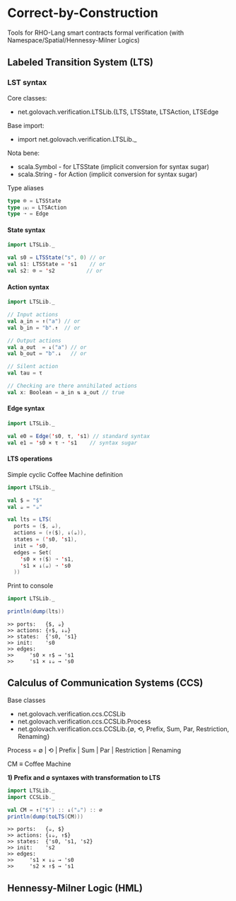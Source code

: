 # Correct-by-Construction
Tools for RHO-Lang smart contracts formal verification (with Namespace/Spatial/Hennessy-Milner Logics)

## Labeled Transition System (LTS)

### LST syntax

Core classes:
- net.golovach.verification.LTSLib.{LTS, LTSState, LTSAction, LTSEdge

Base import:
- import net.golovach.verification.LTSLib._

Nota bene:
- scala.Symbol - for LTSState (implicit conversion for syntax sugar)
- scala.String - for Action (implicit conversion for syntax sugar)

Type aliases
```scala
type ⌾ = LTSState
type ⒜ = LTSAction
type ➝ = Edge
```

#### State syntax
```scala
import LTSLib._

val s0 = LTSState("s", 0) // or
val s1: LTSState = 's1    // or
val s2: ⌾ = 's2          // or
```

#### Action syntax
```scala
import LTSLib._

// Input actions
val a_in = ↑("a") // or
val b_in = "b".↑  // or

// Output actions
val a_out  = ↓("a") // or
val b_out = "b".↓   // or

// Silent action
val tau = τ

// Checking are there annihilated actions
val x: Boolean = a_in ⇅ a_out // true
```

#### Edge syntax
```scala
import LTSLib._ 

val e0 = Edge('s0, τ, 's1) // standard syntax
val e1 = 's0 × τ ➝ 's1    // syntax sugar
```

#### LTS operations
Simple cyclic Coffee Machine definition
```scala
import LTSLib._ 

val $ = "$"
val ☕ = "☕"

val lts = LTS(
  ports = ($, ☕),
  actions = (↑($), ↓(☕)),
  states = ('s0, 's1),
  init = 's0,
  edges = Set(
    's0 × ↑($) ➝ 's1,
    's1 × ↓(☕) ➝ 's0
  ))  
```

Print to console
```scala
import LTSLib._ 

println(dump(lts))
```
```
>> ports:   {$, ☕}
>> actions: {↑$, ↓☕}
>> states:  {'s0, 's1}
>> init:    's0
>> edges:   
>>     's0 × ↑$ → 's1
>>     's1 × ↓☕ → 's0
```

## Calculus of Communication Systems (CCS)

Base classes
- net.golovach.verification.ccs.CCSLib
- net.golovach.verification.ccs.CCSLib.Process
- net.golovach.verification.ccs.CCSLib.{∅, ⟲, Prefix, Sum, Par, Restriction, Renaming}

Process = ∅ | ⟲ | Prefix | Sum | Par | Restriction | Renaming

CM ≡ Coffee Machine

**1) Prefix and ∅ syntaxes with transformation to LTS**
```scala
import LTSLib._
import CCSLib._

val CM = ↑("$") :: ↓("☕") :: ∅
println(dump(toLTS(CM)))
```
```
>> ports:   {☕, $}
>> actions: {↓☕, ↑$}
>> states:  {'s0, 's1, 's2}
>> init:    's2
>> edges:   
>>     's1 × ↓☕ → 's0
>>     's2 × ↑$ → 's1
```


## Hennessy-Milner Logic (HML)

